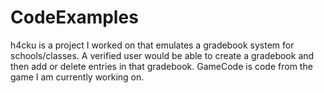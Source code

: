 # CodeExamples
h4cku is a project I worked on that emulates a gradebook system for schools/classes. A verified user would be able to create a gradebook and then add or delete entries in that gradebook.
GameCode is code from the game I am currently working on.
